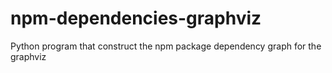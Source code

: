 # npm-dependencies-graphviz
Python program that construct the npm package dependency graph for the graphviz
